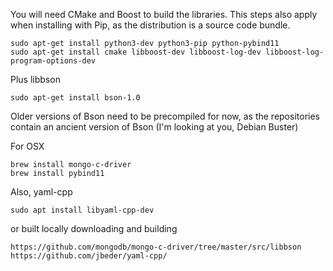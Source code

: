 You will need CMake and Boost to build the libraries. This steps also apply when installing with Pip, as the distribution is a source code bundle.


``` 
sudo apt-get install python3-dev python3-pip python-pybind11
sudo apt-get install cmake libboost-dev libboost-log-dev libboost-log-program-options-dev
```


Plus libbson

```
sudo apt-get install bson-1.0
```

Older versions of Bson need to be precompiled for now, as the repositories contain an ancient version of Bson (I'm looking at you, Debian Buster)


For OSX

```
brew install mongo-c-driver
brew install pybind11
```

Also, yaml-cpp

```
sudo apt install libyaml-cpp-dev
```

or built locally downloading and building
```
https://github.com/mongodb/mongo-c-driver/tree/master/src/libbson
https://github.com/jbeder/yaml-cpp/
```
